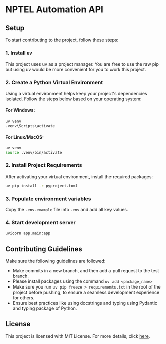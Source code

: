 # NPTEL Automation API

## Setup

To start contributing to the project, follow these steps:

### 1. Install `uv`

This project uses uv as a project manager. You are free to use the raw pip but using uv would be more convenient for you to work this project.

### 2. Create a Python Virtual Environment

Using a virtual environment helps keep your project's dependencies isolated. Follow the steps below based on your
operating system:

#### For Windows:

```bash
uv venv
.venv\Scripts\activate
```

#### For Linux/MacOS:

```bash
uv venv
source .venv/bin/activate
```

### 2. Install Project Requirements

After activating your virtual environment, install the required packages:

```bash
uv pip install -r pyproject.toml
```

### 3. Populate environment variables

Copy the `.env.example` file into `.env` and add all key values.

### 4. Start development server

```bash
uvicorn app.main:app 
```

## Contributing Guidelines

Make sure the following guidelines are followed:

- Make commits in a new branch, and then add a pull request to the test branch.
- Please install packages using the command `uv add <package_name>`
- Make sure you run `uv pip freeze > requirements.txt` in the root of the project before pushing, to ensure a seamless
  development experience for others.
- Ensure best practices like using docstrings and typing using Pydantic and typing package of Python.

## License

This project is licensed with MIT License. For more details, click [here](LICENSE).